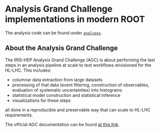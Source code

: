 # Analysis Grand Challenge implementations in modern ROOT

The analysis code can be found under [`analyses`](https://github.com/root-project/analysis-grand-challenge/tree/main/analyses/).

## About the Analysis Grand Challenge

The IRIS-HEP Analysis Grand Challenge (AGC) is about performing the last steps in an analysis pipeline at scale to test workflows envisioned for the HL-LHC.
This includes:

- columnar data extraction from large datasets
- processing of that data (event filtering, construction of observables, evaluation of systematic uncertainties) into histograms
- statistical model construction and statistical inference
- visualizations for these steps

all done in a reproducible and preservable way that can scale to HL-LHC requirements.

The official AGC documentation can be found [at this link](https://agc.readthedocs.io/en/latest/index.html).
